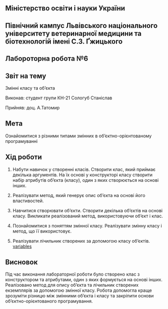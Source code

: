 ## Міністерство освіти і науки України

## Північний кампус Львівського національного університету ветеринарної медицини та біотехнологій імені С.З. Ґжицького

## Лабороторна робота №6

## Звіт на тему
Змінні класу та об’єкта

Виконав: студент групи КН-21 Сологуб Станіслав

Прийняв: доц. А.Татомир

## Мета
Ознайомитися з різними типами змінних в об’єктно-орієнтованому програмуванні

## Хід роботи
1. Набути навичок у створенні класів. Створити клас, який приймає декілька аргументів. На їх основі у конструкторі класу створити набір атрибутів об’єкта (класу), один з яких створюється на основі інших.

2. Реалізувати метод, який генерує опис об’єкта на основі його властивостей.

3. Навчитися створювати об’єкти. Створити декілька об’єктів на основі класу. Викликати реалізований метод, використовуючи об’єкт і клас.

4. Познайомитися з поняттям змінної класу. Реалізувати змінну класу і метод, що її використовує.

5. Реалізувати лічильник створених за допомогою класу об’єктів. [variables](variables.py)

## Висновок

Під час виконання лабораторної роботи було створено клас з конструктором та атрибутами, один з яких формується на основі інших. Реалізовано метод для опису об’єкта та лічильник створених екземплярів за допомогою змінної класу. Робота допомогла краще зрозуміти різницю між змінними об’єкта і класу та закріпити основи об’єктно-орієнтованого програмування.